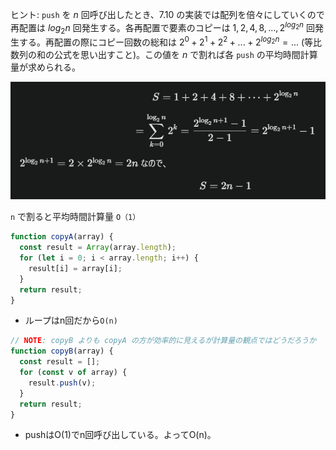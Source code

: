 ヒント: `push` を $`n`$ 回呼び出したとき、7.10 の実装では配列を倍々にしていくので再配置は $`log_2 n`$ 回発生する。各再配置で要素のコピーは $`1, 2, 4, 8, ..., 2^{log_2 n}`$ 回発生する。再配置の際にコピー回数の総和は $`2^0 + 2^1 + 2^2 + ... + 2^{log_2 n} = ...`$ (等比数列の和の公式を思い出すこと)。この値を $`n`$ で割れば各 `push` の平均時間計算量が求められる。

![alt text](image.png)

`n` で割ると平均時間計算量 `O（1）`

```js
function copyA(array) {
  const result = Array(array.length);
  for (let i = 0; i < array.length; i++) {
    result[i] = array[i];
  }
  return result;
}
```

- ループはn回だから`O(n)`

```js
// NOTE: copyB よりも copyA の方が効率的に見えるが計算量の観点ではどうだろうか
function copyB(array) {
  const result = [];
  for (const v of array) {
    result.push(v);
  }
  return result;
}
```

- pushはO(1)でn回呼び出している。よってO(n)。
